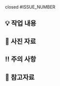 closed #ISSUE_NUMBER

## 💡 작업 내용

<!-- 작업 내용 -->

## 📝 사진 자료

<!-- 구현 내용 및 작업 했던 내역 -->
<!-- 작업 내용을 이미지나 gif로 첨부해도 좋습니다 -->

## ‼️ 주의 사항

<!-- 해당 작업에서 주의해아할 사항  -->

## 🔗 참고자료

<!-- 디자인 시안 링크 또는 레퍼런스 등 참고할만한 자료 -->

